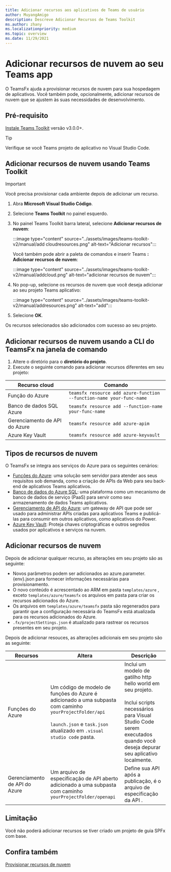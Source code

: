```yaml
---
title: Adicionar recursos aos aplicativos de Teams de usuário
author: MuyangAmigo
description: Descreve Adicionar Recursos de Teams Toolkit
ms.author: zhany
ms.localizationpriority: medium
ms.topic: overview
ms.date: 11/29/2021
---
```


# <a name="add-cloud-resources-to-your-teams-app"></a>Adicionar recursos de nuvem ao seu Teams app

O TeamsFx ajuda a provisionar recursos de nuvem para sua hospedagem de aplicativos. Você também pode, opcionalmente, adicionar recursos de nuvem que se ajustem às suas necessidades de desenvolvimento.

## <a name="prerequisite"></a>Pré-requisito

[Instale Teams Toolkit](https://marketplace.visualstudio.com/items?itemName=TeamsDevApp.ms-teams-vscode-extension) versão v3.0.0+.

> [!TIP]
> Verifique se você Teams projeto de aplicativo no Visual Studio Code.

## <a name="add-cloud-resources-using-teams-toolkit"></a>Adicionar recursos de nuvem usando Teams Toolkit

> [!IMPORTANT]
> Você precisa provisionar cada ambiente depois de adicionar um recurso.

1. Abra **Microsoft Visual Studio Código**.
1. Selecione **Teams Toolkit** no painel esquerdo.
1. No painel Teams Toolkit barra lateral, selecione **Adicionar recursos de nuvem**:

    :::image type="content" source="../assets/images/teams-toolkit-v2/manual/add cloudresources.png" alt-text="Adicionar recursos":::

   Você também pode abrir a paleta de comandos e inserir Teams **: Adicionar recursos de nuvem**:

    :::image type="content" source="../assets/images/teams-toolkit-v2/manual/addcloud.png" alt-text="adicionar recursos de nuvem":::

1. No pop-up, selecione os recursos de nuvem que você deseja adicionar ao seu projeto Teams aplicativo:

     :::image type="content" source="../assets/images/teams-toolkit-v2/manual/addresources.png" alt-text="add":::

1. Selecione **OK**.

Os recursos selecionados são adicionados com sucesso ao seu projeto.

## <a name="add-cloud-resources-using-teamsfx-cli-in-command-window"></a>Adicionar recursos de nuvem usando a CLI do TeamsFx na janela de comando

1. Altere o diretório para o **diretório do projeto**.
1. Execute o seguinte comando para adicionar recursos diferentes em seu projeto:

|Recurso cloud|Comando|
|---------------|----------|
| Função do Azure|`teamsfx resource add azure-function --function-name your-func-name`|
| Banco de dados SQL Azure|`teamsfx resource add --function-name your-func-name`|
| Gerenciamento de API do Azure|`teamsfx resource add azure-apim`|
| Azure Key Vault|`teamsfx resource add azure-keyvault`|

## <a name="types-of-cloud-resources"></a>Tipos de recursos de nuvem

O TeamsFx se integra aos serviços do Azure para os seguintes cenários:

- [Funções do Azure](/azure/azure-functions/functions-overview): uma solução sem servidor para atender aos seus requisitos sob demanda, como a criação de APIs da Web para seu back-end de aplicativos Teams aplicativos.
- [Banco de dados do Azure SQL](/azure/azure-sql/database/sql-database-paas-overview): uma plataforma como um mecanismo de banco de dados de serviço (PaaS) para servir como seu armazenamento de dados Teams aplicativos.
- [Gerenciamento de API do Azure](/azure/azure-sql/database/sql-database-paas-overview): um gateway de API que pode ser usado para administrar APIs criadas para aplicativos Teams e publicá-las para consumir em outros aplicativos, como aplicativos do Power.
- [Azure Key Vault](/azure/key-vault/general/overview): Proteja chaves criptográficas e outros segredos usados por aplicativos e serviços na nuvem.

## <a name="add-cloud-resources"></a>Adicionar recursos de nuvem

Depois de adicionar qualquer recurso, as alterações em seu projeto são as seguinte:

- Novos parâmetros podem ser adicionados ao azure.parameter. {env}.json para fornecer informações necessárias para provisionamento.
- O novo conteúdo é acrescentado ao ARM em pasta `templates/azure` , exceto `templates/azure/teamsfx` os arquivos em pasta para criar os recursos adicionados do Azure.
- Os arquivos em `templates/azure/teamsfx` pasta são regenerados para garantir que a configuração necessária do TeamsFx está atualizada para os recursos adicionados do Azure.
- `.fx/projectSettings.json` é atualizado para rastrear os recursos presentes em seu projeto.

Depois de adicionar resouces, as alterações adicionais em seu projeto são as seguinte:

|Recursos|Altera|Descrição|
|---------------|---------------|-----------------------------|
|Funções do Azure|Um código de modelo de funções do Azure é adicionado a uma subpasta com caminho `yourProjectFolder/api`</br></br>`launch.json` e `task.json` atualizado em `.visual studio code` pasta.| Inclui um modelo de gatilho http hello world em seu projeto.</br></br> Inclui scripts necessários para Visual Studio Code serem executados quando você deseja depurar seu aplicativo localmente.|
|Gerenciamento de API do Azure|Um arquivo de especificação de API aberto adicionado a uma subpasta com caminho `yourProjectFolder/openapi`|Define sua API após a publicação, é o arquivo de especificação da API .|

## <a name="limitation"></a>Limitação

Você não poderá adicionar recursos se tiver criado um projeto de guia SPFx com base.

## <a name="see-also"></a>Confira também

[Provisionar recursos de nuvem](provision.md)
